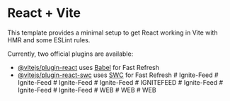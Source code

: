# React + Vite

This template provides a minimal setup to get React working in Vite with HMR and some ESLint rules.

Currently, two official plugins are available:

- [@vitejs/plugin-react](https://github.com/vitejs/vite-plugin-react/blob/main/packages/plugin-react/README.md) uses [Babel](https://babeljs.io/) for Fast Refresh
- [@vitejs/plugin-react-swc](https://github.com/vitejs/vite-plugin-react-swc) uses [SWC](https://swc.rs/) for Fast Refresh
#   I g n i t e - F e e d  
 #   I g n i t e - F e e d  
 #   I g n i t e - F e e d  
 #   I g n i t e - F e e d  
 #   I G N I T E F E E D  
 #   I g n i t e - F e e d  
 #   I g n i t e - F e e d  
 #   I g n i t e - F e e d  
 #   W E B  
 #   W E B  
 #   W E B  
 